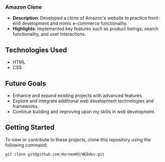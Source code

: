 
###  Amazon Clone
- **Description**: Developed a clone of Amazon's website to practice front-end development and mimic e-commerce functionality.
- **Highlights**: Implemented key features such as product listings, search functionality, and user interactions.

## Technologies Used
- HTML
- CSS


## Future Goals
- Enhance and expand existing projects with advanced features.
- Explore and integrate additional web development technologies and frameworks.
- Continue building and improving upon my skills in web development.

## Getting Started
To view or contribute to these projects, clone this repository using the following command:
```bash
git clone git@github.com:HareemKH/WEBdev.git
